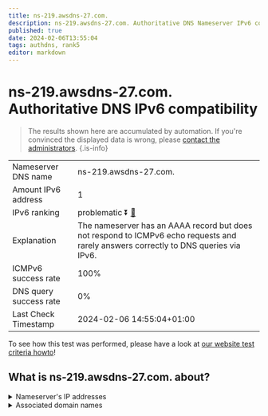 ```yaml
---
title: ns-219.awsdns-27.com.
description: ns-219.awsdns-27.com. Authoritative DNS Nameserver IPv6 compatibility
published: true
date: 2024-02-06T13:55:04
tags: authdns, rank5
editor: markdown
---
```


# ns-219.awsdns-27.com. Authoritative DNS IPv6 compatibility

> The results shown here are accumulated by automation. If you're convinced the displayed data is wrong, please [contact the administrators](/howto/chat). 
{.is-info}




|   |   |
| - | - |
| Nameserver DNS name | ns-219.awsdns-27.com.
| Amount IPv6 address | 1
| IPv6 ranking | problematic :arrow_double_down: [🔗](/howto/ranking) |
| Explanation | The nameserver has an AAAA record but does not respond to ICMPv6 echo requests and rarely answers correctly to DNS queries via IPv6. |
| ICMPv6 success rate | 100%|
| DNS query success rate | 0% |
| Last Check Timestamp | 2024-02-06 14:55:04+01:00 |

To see how this test was performed, please have a look at [our website test criteria howto](/howto/testcriteria/authdns)!


## What is ns-219.awsdns-27.com. about?




<details>
<summary>Nameserver's IP addresses</summary>

2600:9000:5300:db00::1

</details>



<details>
<summary>Associated domain names</summary>

www.twitch.tv

</details>
